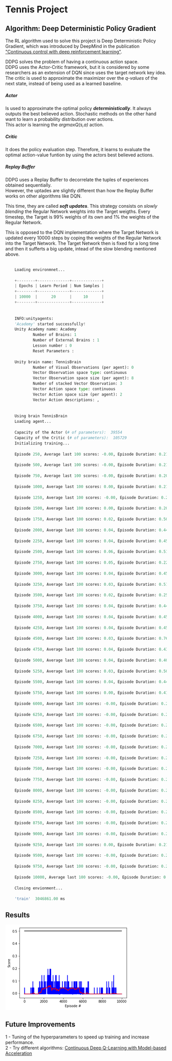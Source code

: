 
# Tennis Project


## Algorithm: Deep Deterministic Policy Gradient
The RL algorithm used to solve this project is Deep Deterministic Policy Gradient, which was introduced by DeepMind in the publication ["Continuous control with deep reinforcement learning"][paper].  

DDPG solves the problem of having a continuous action space.  
DDPG uses the Actor-Critic framework, but it is considered by some researchers as an extension of DQN since uses the target network key idea. The critic is used to approximate the maximizer over the *q-values* of the next state, instead of being used as a learned baseline.   

##### Actor
Is used to approximate the optimal policy ***deterministically***. It always outputs the best believed action. Stochastic methods on the other hand want to learn a probability distribution over actions.  
This actor is learning the *argmaxQ(s,a)* action.

##### Critic
It does the policy evaluation step. Therefore, it learns to evaluate the optimal action-value funtion by using the actors best believed actions.  

##### Replay Buffer
DDPG uses a Replay Buffer to decorrelate the tuples of experiences obtained sequentially.  
However, the uptades are slightly different than how the Replay Buffer works on other algorithms like DQN.  

This time, they are called ***soft updates***. 
This strategy consists on *slowly blending* the Regular Network weights into the Target weigths. Every timestep, the Target is 99% weights of its own and 1% the weights of the Regular Network.

This is opposed to the DQN implementation where the Target Network is updated every 10000 steps by coping the weights of the Regular Network into the Target Network. The Target Network then is fixed for a long time and then it sufferts a big update, intead of the slow blending mentioned above.




```python

    Loading environmnet...
    
    +--------+--------------+-------------+
    | Epochs | Learn Period | Num Samples |
    +--------+--------------+-------------+
    | 10000  |      20      |     10      |
    +--------+--------------+-------------+


    INFO:unityagents:
    'Academy' started successfully!
    Unity Academy name: Academy
            Number of Brains: 1
            Number of External Brains : 1
            Lesson number : 0
            Reset Parameters :
    		
    Unity brain name: TennisBrain
            Number of Visual Observations (per agent): 0
            Vector Observation space type: continuous
            Vector Observation space size (per agent): 8
            Number of stacked Vector Observation: 3
            Vector Action space type: continuous
            Vector Action space size (per agent): 2
            Vector Action descriptions: , 


    Using brain TennisBrain
    Loading agent...
    
    Capacity of the Actor (# of parameters):  39554
    Capacity of the Critic (# of parameters):  105729
    Initializing training...
    
    Episode 250, Average last 100 scores: -0.00, Episode Duration: 0.21, 
    
    Episode 500, Average last 100 scores: -0.00, Episode Duration: 0.21, 
    
    Episode 750, Average last 100 scores: -0.00, Episode Duration: 0.20, 
    
    Episode 1000, Average last 100 scores: 0.00, Episode Duration: 0.21, 
    
    Episode 1250, Average last 100 scores: -0.00, Episode Duration: 0.21, 
    
    Episode 1500, Average last 100 scores: 0.00, Episode Duration: 0.20, 
    
    Episode 1750, Average last 100 scores: 0.02, Episode Duration: 0.50, 
    
    Episode 2000, Average last 100 scores: 0.04, Episode Duration: 0.44, 
    
    Episode 2250, Average last 100 scores: 0.04, Episode Duration: 0.45, 
    
    Episode 2500, Average last 100 scores: 0.06, Episode Duration: 0.51, 
    
    Episode 2750, Average last 100 scores: 0.05, Episode Duration: 0.22, 
    
    Episode 3000, Average last 100 scores: 0.04, Episode Duration: 0.45, 
    
    Episode 3250, Average last 100 scores: 0.03, Episode Duration: 0.51, 
    
    Episode 3500, Average last 100 scores: 0.02, Episode Duration: 0.25, 
    
    Episode 3750, Average last 100 scores: 0.04, Episode Duration: 0.44, 
    
    Episode 4000, Average last 100 scores: 0.04, Episode Duration: 0.45, 
    
    Episode 4250, Average last 100 scores: 0.04, Episode Duration: 0.45, 
    
    Episode 4500, Average last 100 scores: 0.03, Episode Duration: 0.76, 
    
    Episode 4750, Average last 100 scores: 0.04, Episode Duration: 0.43, 
    
    Episode 5000, Average last 100 scores: 0.04, Episode Duration: 0.40, 
    
    Episode 5250, Average last 100 scores: 0.03, Episode Duration: 0.50, 
    
    Episode 5500, Average last 100 scores: 0.04, Episode Duration: 0.44, 
    
    Episode 5750, Average last 100 scores: 0.00, Episode Duration: 0.41, 
    
    Episode 6000, Average last 100 scores: -0.00, Episode Duration: 0.21, 
    
    Episode 6250, Average last 100 scores: -0.00, Episode Duration: 0.21, 
    
    Episode 6500, Average last 100 scores: -0.00, Episode Duration: 0.22, 
    
    Episode 6750, Average last 100 scores: -0.00, Episode Duration: 0.20, 
    
    Episode 7000, Average last 100 scores: -0.00, Episode Duration: 0.21, 
    
    Episode 7250, Average last 100 scores: -0.00, Episode Duration: 0.20, 
    
    Episode 7500, Average last 100 scores: -0.00, Episode Duration: 0.22, 
    
    Episode 7750, Average last 100 scores: -0.00, Episode Duration: 0.22, 
    
    Episode 8000, Average last 100 scores: -0.00, Episode Duration: 0.21, 
    
    Episode 8250, Average last 100 scores: -0.00, Episode Duration: 0.20, 
    
    Episode 8500, Average last 100 scores: -0.00, Episode Duration: 0.20, 
    
    Episode 8750, Average last 100 scores: -0.00, Episode Duration: 0.20, 
    
    Episode 9000, Average last 100 scores: -0.00, Episode Duration: 0.20, 
    
    Episode 9250, Average last 100 scores: 0.00, Episode Duration: 0.21, 
    
    Episode 9500, Average last 100 scores: -0.00, Episode Duration: 0.21, 
    
    Episode 9750, Average last 100 scores: -0.00, Episode Duration: 0.20, 
    
    Episode 10000, Average last 100 scores: -0.00, Episode Duration: 0.22, 
    
    Closing envionment...
    
    'train'  3046861.00 ms
```    


## Results 

![png](output_12_0.png)


## Future Improvements  

1 - Tuning of the hyperparameters to speed up training and increase performance.  
2 - Try different algorithms:
  [Continuous Deep Q-Learning with Model-based Acceleration][2] 

[paper]: https://arxiv.org/abs/1509.02971
[2]: https://arxiv.org/abs/1603.00748
